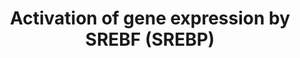 ---
annotations:
- type: Pathway Ontology
  value: sterol regulatory element-binding protein signaling pathway
- type: Pathway Ontology
  value: transcription pathway
authors:
- ReactomeTeam
- Anwesha
- Mkutmon
- Egonw
description: After transiting to the nucleus SREBPs (SREBP1A/1C/2, SREBFs) bind short
  sequences, sterol regulatory elements (SREs), in the promoters of target genes (reviewed
  in Eberle et al. 2004, Weber et al. 2004). SREBPs alone are relatively weak activators
  of transcription, with SREBP1C being significantly weaker than SREBP1A or SREBP2.
  In combination with other transcription factors such as SP1 and NF-Y the SREBPs
  are much stronger activators. SREBP1C seems to more specifically target genes involved
  in fatty acid synthesis while SREBP2 seems to target genes involved in cholesterol
  synthesis (Pai et al. 1998).  View original pathway at [http://www.reactome.org/PathwayBrowser/#DIAGRAM=2426168
  Reactome].
last-edited: 2021-01-25
organisms:
- Homo sapiens
redirect_from:
- /index.php/Pathway:WP2706
- /instance/WP2706
schema-jsonld:
- '@context': https://schema.org/
  '@id': https://wikipathways.github.io/pathways/WP2706.html
  '@type': Dataset
  creator:
    '@type': Organization
    name: WikiPathways
  description: After transiting to the nucleus SREBPs (SREBP1A/1C/2, SREBFs) bind
    short sequences, sterol regulatory elements (SREs), in the promoters of target
    genes (reviewed in Eberle et al. 2004, Weber et al. 2004). SREBPs alone are relatively
    weak activators of transcription, with SREBP1C being significantly weaker than
    SREBP1A or SREBP2. In combination with other transcription factors such as SP1
    and NF-Y the SREBPs are much stronger activators. SREBP1C seems to more specifically
    target genes involved in fatty acid synthesis while SREBP2 seems to target genes
    involved in cholesterol synthesis (Pai et al. 1998).  View original pathway at
    [http://www.reactome.org/PathwayBrowser/#DIAGRAM=2426168 Reactome].
  keywords:
  - TM7SF2
  - 'LSS gene '
  - SREBP1A,1C,2 dimer
  - 'FASN gene '
  - 'HMGCR gene '
  - SP1
  - 'CREBBP '
  - SREBP1A,1C:NF-Y:SP1:FASN gene
  - 'Palm '
  - 'TGS1 '
  - 'NFYA '
  - SCD
  - SREBP1A,1C dimer
  - PMVK
  - 'FDFT1 gene '
  - HMGCS1
  - 'SQLE gene '
  - PPARA:RXRA
  - FASN
  - LSS gene
  - FDPS gene
  - CYP51A1
  - SREBP1A,2:NF-Y:SP1:DHCR7 gene
  - MVD gene
  - 'NFYC '
  - 'SREBF1-3 '
  - 'PMVK gene '
  - SREBP1A,1C:ACACB
  - 'RXRA '
  - SREBP1A,2:NF-Y:SC5DL
  - 'TM7SF2 gene '
  - 'SMARCD3 '
  - 'Peroxisome Proliferator Receptor Element (PPRE) '
  - SREBP1A,1C:SCD gene
  - SREBP1A,2:MVD gene
  - ACACA
  - 'SP1 '
  - MTF1
  - SREBP1A,1C,2:NF-Y:HMGCS1 gene
  - HMGCR-1
  - SREBP1A,2:NF-Y:HMGCR
  - SREBP1A,2:NF-Y:SP1:GGPS1 gene
  - SCD gene
  - 'GPAM gene '
  - FDPS
  - MVD
  - 'ALA '
  - 'MVD gene '
  - FASN gene
  - SQLE gene
  - 'FDPS gene '
  - SC5DL gene
  - 'MED1 '
  - 'CHD9 '
  - SREBP1A,2:NF-Y:SP1:CYP51A1 gene
  - 'ELOVL6 gene '
  - SREBP1A,1C:ACACA
  - gene
  - ELOVL6 gene
  - 'SREBF2(1-484) '
  - dimer:12Zn2+:HMGCR
  - 'AA '
  - FDFT1
  - ACACB
  - 'MTF1 '
  - GGPS1 gene
  - 'SCD gene '
  - 'SREBF1-1(1-490) '
  - Coactivator complex
  - SREBP1A,2:LSS gene
  - 'Zn2+ '
  - SREBP1A,2 dimer
  - MVK gene
  - ACACA gene
  - ACACB gene
  - NF-Y
  - 'TBL1XR1 '
  - 'NFYB '
  - SREBP1A,1C,2:NF-Y:FDPS gene
  - HMGCS1 gene
  - SREBP1A,2:NF-Y:SP1:MVK gene
  - 'LINA '
  - LSS
  - FDFT1 gene
  - ELOVL6
  - 'SC5DL gene '
  - 'PPARA '
  - CYP51A1 gene
  - SREBP1A,1C,2:ELOVL6
  - SREBP1A,1C,2:NF-Y:TM7SF2 gene
  - PMVK gene
  - SREBP1A,2:NF-Y:SP1:PMVK gene
  - MVK
  - SQLE
  - DHCR7
  - GPAM(1-828)
  - 'NCOA2 '
  - DHCR7 gene
  - SREBP1A,2:NF-Y:SP1:IDI1 gene
  - 'DHCR7 gene '
  - HMGCR gene
  - 'TBL1X '
  - 'CARM1 '
  - GPAM gene
  - IDI1
  - SREBP1A,1C,2:NF-Y:SP1:FDFT1 gene
  - SC5D
  - 'NCOA6 '
  - SREBP1A,2:SQLE gene
  - 'EPA '
  - 'CYP51A1 gene '
  - IDI1 gene
  - SREBP1A,1C:NF-Y:GPAM
  - 'IDI1 gene '
  - TM7SF2 gene
  - 'MVK gene '
  - 'HELZ2 '
  - 'ACACA gene '
  - GGPS1
  - 'NCOA1 '
  - 'GGPS1 gene '
  - 'ACACB gene '
  - 'HMGCS1 gene '
  license: CC0
  name: Activation of gene expression by SREBF (SREBP)
seo: CreativeWork
title: Activation of gene expression by SREBF (SREBP)
wpid: WP2706
---